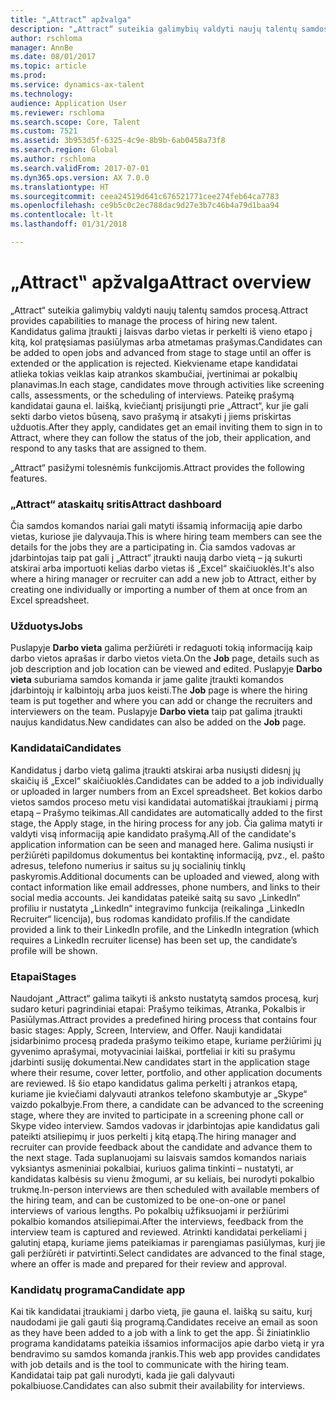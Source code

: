 ```yaml
---
title: "„Attract‟ apžvalga"
description: "„Attract“ suteikia galimybių valdyti naujų talentų samdos procesą. Kandidatus galima įtraukti į laisvas darbo vietas ir perkelti iš vieno etapo į kitą, kol pratęsiamas pasiūlymas arba atmetamas prašymas."
author: rschloma
manager: AnnBe
ms.date: 08/01/2017
ms.topic: article
ms.prod: 
ms.service: dynamics-ax-talent
ms.technology: 
audience: Application User
ms.reviewer: rschloma
ms.search.scope: Core, Talent
ms.custom: 7521
ms.assetid: 3b953d5f-6325-4c9e-8b9b-6ab0458a73f8
ms.search.region: Global
ms.author: rschloma
ms.search.validFrom: 2017-07-01
ms.dyn365.ops.version: AX 7.0.0
ms.translationtype: HT
ms.sourcegitcommit: ceea24519d641c676521771cee274feb64ca7783
ms.openlocfilehash: ce9b5c0c2ec788dac9d27e3b7c46b4a79d1baa94
ms.contentlocale: lt-lt
ms.lasthandoff: 01/31/2018

---
```

# <a name="attract-overview"></a><span data-ttu-id="ef089-104">„Attract‟ apžvalga</span><span class="sxs-lookup"><span data-stu-id="ef089-104">Attract overview</span></span>
<span data-ttu-id="ef089-105">„Attract“ suteikia galimybių valdyti naujų talentų samdos procesą.</span><span class="sxs-lookup"><span data-stu-id="ef089-105">Attract provides capabilities to manage the process of hiring new talent.</span></span> <span data-ttu-id="ef089-106">Kandidatus galima įtraukti į laisvas darbo vietas ir perkelti iš vieno etapo į kitą, kol pratęsiamas pasiūlymas arba atmetamas prašymas.</span><span class="sxs-lookup"><span data-stu-id="ef089-106">Candidates can be added to open jobs and advanced from stage to stage until an offer is extended or the application is rejected.</span></span> <span data-ttu-id="ef089-107">Kiekviename etape kandidatai atlieka tokias veiklas kaip atrankos skambučiai, įvertinimai ar pokalbių planavimas.</span><span class="sxs-lookup"><span data-stu-id="ef089-107">In each stage, candidates move through activities like screening calls, assessments, or the scheduling of interviews.</span></span> <span data-ttu-id="ef089-108">Pateikę prašymą kandidatai gauna el. laišką, kviečiantį prisijungti prie „Attract“, kur jie gali sekti darbo vietos būseną, savo prašymą ir atsakyti į jiems priskirtas užduotis.</span><span class="sxs-lookup"><span data-stu-id="ef089-108">After they apply, candidates get an email inviting them to sign in to Attract, where they can follow the status of the job, their application, and respond to any tasks that are assigned to them.</span></span>

<span data-ttu-id="ef089-109">„Attract“ pasižymi tolesnėmis funkcijomis.</span><span class="sxs-lookup"><span data-stu-id="ef089-109">Attract provides the following features.</span></span>

### <a name="attract-dashboard"></a><span data-ttu-id="ef089-110">„Attract“ ataskaitų sritis</span><span class="sxs-lookup"><span data-stu-id="ef089-110">Attract dashboard</span></span>
<span data-ttu-id="ef089-111">Čia samdos komandos nariai gali matyti išsamią informaciją apie darbo vietas, kuriose jie dalyvauja.</span><span class="sxs-lookup"><span data-stu-id="ef089-111">This is where hiring team members can see the details for the jobs they are a participating in.</span></span> <span data-ttu-id="ef089-112">Čia samdos vadovas ar įdarbintojas taip pat gali į „Attract“ įtraukti naują darbo vietą – ją sukurti atskirai arba importuoti kelias darbo vietas iš „Excel“ skaičiuoklės.</span><span class="sxs-lookup"><span data-stu-id="ef089-112">It's also where a hiring manager or recruiter can add a new job to Attract, either by creating one individually or importing a number of them at once from an Excel spreadsheet.</span></span>

### <a name="jobs"></a><span data-ttu-id="ef089-113">Užduotys</span><span class="sxs-lookup"><span data-stu-id="ef089-113">Jobs</span></span>
<span data-ttu-id="ef089-114">Puslapyje **Darbo vieta** galima peržiūrėti ir redaguoti tokią informaciją kaip darbo vietos aprašas ir darbo vietos vieta.</span><span class="sxs-lookup"><span data-stu-id="ef089-114">On the **Job** page, details such as job description and job location can be viewed and edited.</span></span> <span data-ttu-id="ef089-115">Puslapyje **Darbo vieta** suburiama samdos komanda ir jame galite įtraukti komandos įdarbintojų ir kalbintojų arba juos keisti.</span><span class="sxs-lookup"><span data-stu-id="ef089-115">The **Job** page is where the hiring team is put together and where you can add or change the recruiters and interviewers on the team.</span></span> <span data-ttu-id="ef089-116">Puslapyje **Darbo vieta** taip pat galima įtraukti naujus kandidatus.</span><span class="sxs-lookup"><span data-stu-id="ef089-116">New candidates can also be added on the **Job** page.</span></span>

### <a name="candidates"></a><span data-ttu-id="ef089-117">Kandidatai</span><span class="sxs-lookup"><span data-stu-id="ef089-117">Candidates</span></span>
<span data-ttu-id="ef089-118">Kandidatus į darbo vietą galima įtraukti atskirai arba nusiųsti didesnį jų skaičių iš „Excel“ skaičiuoklės.</span><span class="sxs-lookup"><span data-stu-id="ef089-118">Candidates can be added to a job individually or uploaded in larger numbers from an Excel spreadsheet.</span></span> <span data-ttu-id="ef089-119">Bet kokios darbo vietos samdos proceso metu visi kandidatai automatiškai įtraukiami į pirmą etapą – Prašymo teikimas.</span><span class="sxs-lookup"><span data-stu-id="ef089-119">All candidates are automatically added to the first stage, the Apply stage, in the hiring process for any job.</span></span> <span data-ttu-id="ef089-120">Čia galima matyti ir valdyti visą informaciją apie kandidato prašymą.</span><span class="sxs-lookup"><span data-stu-id="ef089-120">All of the candidate's application information can be seen and managed here.</span></span> <span data-ttu-id="ef089-121">Galima nusiųsti ir peržiūrėti papildomus dokumentus bei kontaktinę informaciją, pvz., el. pašto adresus, telefono numerius ir saitus su jų socialinių tinklų paskyromis.</span><span class="sxs-lookup"><span data-stu-id="ef089-121">Additional documents can be uploaded and viewed, along with contact information like email addresses, phone numbers, and links to their social media accounts.</span></span> <span data-ttu-id="ef089-122">Jei kandidatas pateikė saitą su savo „LinkedIn“ profiliu ir nustatyta „LinkedIn“ integravimo funkcija (reikalinga „LinkedIn Recruiter“ licencija), bus rodomas kandidato profilis.</span><span class="sxs-lookup"><span data-stu-id="ef089-122">If the candidate provided a link to their LinkedIn profile, and the LinkedIn integration (which requires a LinkedIn recruiter license) has been set up, the candidate’s profile will be shown.</span></span>

### <a name="stages"></a><span data-ttu-id="ef089-123">Etapai</span><span class="sxs-lookup"><span data-stu-id="ef089-123">Stages</span></span>
<span data-ttu-id="ef089-124">Naudojant „Attract“ galima taikyti iš anksto nustatytą samdos procesą, kurį sudaro keturi pagrindiniai etapai: Prašymo teikimas, Atranka, Pokalbis ir Pasiūlymas.</span><span class="sxs-lookup"><span data-stu-id="ef089-124">Attract provides a predefined hiring process that contains four basic stages: Apply, Screen, Interview, and Offer.</span></span> <span data-ttu-id="ef089-125">Nauji kandidatai įsidarbinimo procesą pradeda prašymo teikimo etape, kuriame peržiūrimi jų gyvenimo aprašymai, motyvaciniai laiškai, portfeliai ir kiti su prašymu įdarbinti susiję dokumentai.</span><span class="sxs-lookup"><span data-stu-id="ef089-125">New candidates start in the application stage where their resume, cover letter, portfolio, and other application documents are reviewed.</span></span> <span data-ttu-id="ef089-126">Iš šio etapo kandidatus galima perkelti į atrankos etapą, kuriame jie kviečiami dalyvauti atrankos telefono skambutyje ar „Skype“ vaizdo pokalbyje.</span><span class="sxs-lookup"><span data-stu-id="ef089-126">From there, a candidate can be advanced to the screening stage, where they are invited to participate in a screening phone call or Skype video interview.</span></span> <span data-ttu-id="ef089-127">Samdos vadovas ir įdarbintojas apie kandidatus gali pateikti atsiliepimų ir juos perkelti į kitą etapą.</span><span class="sxs-lookup"><span data-stu-id="ef089-127">The hiring manager and recruiter can provide feedback about the candidate and advance them to the next stage.</span></span> <span data-ttu-id="ef089-128">Tada suplanuojami su laisvais samdos komandos nariais vyksiantys asmeniniai pokalbiai, kuriuos galima tinkinti – nustatyti, ar kandidatas kalbėsis su vienu žmogumi, ar su keliais, bei nurodyti pokalbio trukmę.</span><span class="sxs-lookup"><span data-stu-id="ef089-128">In-person interviews are then scheduled with available members of the hiring team, and can be customized to be one-on-one or panel interviews of various lengths.</span></span> <span data-ttu-id="ef089-129">Po pokalbių užfiksuojami ir peržiūrimi pokalbio komandos atsiliepimai.</span><span class="sxs-lookup"><span data-stu-id="ef089-129">After the interviews, feedback from the interview team is captured and reviewed.</span></span> <span data-ttu-id="ef089-130">Atrinkti kandidatai perkeliami į galutinį etapą, kuriame jiems pateikiamas ir parengiamas pasiūlymas, kurį jie gali peržiūrėti ir patvirtinti.</span><span class="sxs-lookup"><span data-stu-id="ef089-130">Select candidates are advanced to the final stage, where an offer is made and prepared for their review and approval.</span></span> 

### <a name="candidate-app"></a><span data-ttu-id="ef089-131">Kandidatų programa</span><span class="sxs-lookup"><span data-stu-id="ef089-131">Candidate app</span></span>
<span data-ttu-id="ef089-132">Kai tik kandidatai įtraukiami į darbo vietą, jie gauna el. laišką su saitu, kurį naudodami jie gali gauti šią programą.</span><span class="sxs-lookup"><span data-stu-id="ef089-132">Candidates receive an email as soon as they have been added to a job with a link to get the app.</span></span> <span data-ttu-id="ef089-133">Ši žiniatinklio programa kandidatams pateikia išsamios informacijos apie darbo vietą ir yra bendravimo su samdos komanda įrankis.</span><span class="sxs-lookup"><span data-stu-id="ef089-133">This web app provides candidates with job details and is the tool to communicate with the hiring team.</span></span> <span data-ttu-id="ef089-134">Kandidatai taip pat gali nurodyti, kada jie gali dalyvauti pokalbiuose.</span><span class="sxs-lookup"><span data-stu-id="ef089-134">Candidates can also submit their availability for interviews.</span></span>

